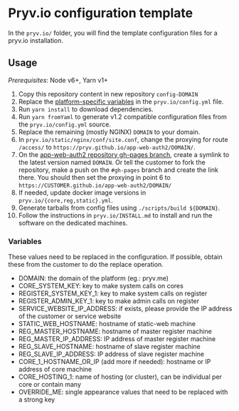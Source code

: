 # Pryv.io configuration template

In the `pryv.io/` folder, you will find the template configuration files for a pryv.io installation.
 
 
## Usage

*Prerequisites*: Node v6+, Yarn v1+

1. Copy this repository content in new repository `config-DOMAIN`
2. Replace the [platform-specific variables](#variables) in the `pryv.io/config.yml` file.
3. Run `yarn install` to download dependencies.
4. Run `yarn fromYaml` to generate v1.2 compatible configuration files from the `pryv.io/config.yml` source.
5. Replace the remaining (mostly NGINX) `DOMAIN` to your domain.
6. In `pryv.io/static/nginx/conf/site.conf`, change the proxying for route `/access/` to `https://pryv.github.io/app-web-auth2/DOMAIN/`.
7. On the [app-web-auth2 repository gh-pages branch](https://github.com/pryv/app-web-auth2/), create a symlink to the latest version named `DOMAIN`. Or tell the customer to fork the repository, make a push on the `#gh-pages` branch and create the link there. You should then set the proxying in point 6 to `https://CUSTOMER.github.io/app-web-auth2/DOMAIN/`
8. If needed, update docker image versions in `pryv.io/{core,reg,static}.yml`.
9. Generate tarballs from config files using `./scripts/build ${DOMAIN}`.
10. Follow the instructions in `pryv.io/INSTALL.md` to install and run the software on the dedicated machines.

### Variables

These values need to be replaced in the configuration. If possible, obtain these from the customer to do the replace operation.

* DOMAIN: the domain of the platform (eg.: pryv.me)
* CORE_SYSTEM_KEY: key to make system calls on cores
* REGISTER_SYSTEM_KEY_1: key to make system calls on register
* REGISTER_ADMIN_KEY_1: key to make admin calls on register
* SERVICE_WEBSITE_IP_ADDRESS: if exists, please provide the IP address of the customer or service website
* STATIC_WEB_HOSTNAME: hostname of static-web machine
* REG_MASTER_HOSTNAME: hostname of master register machine
* REG_MASTER_IP_ADDRESS: IP address of master register machine
* REG_SLAVE_HOSTNAME: hostname of slave register machine
* REG_SLAVE_IP_ADDRESS: IP address of slave register machine
* CORE_1_HOSTNAME_OR_IP (add more if needed): hostname or IP address of core machine
* CORE_HOSTING_1: name of hosting (or cluster), can be individual per core or contain many
* OVERRIDE_ME: single appearance values that need to be replaced with a strong key
